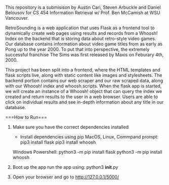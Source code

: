 This repository is a submisison by Austin Cari, Steven Arbuckle and Daniel Belousov for CS 454 Information Retrieval w/ Prof. Ben McCamish at WSU Vancouver.

RetroSounding is a web application that uses Flask as a frontend tool to dynamically create web pages using results and records from a Whoosh! Index on the backend that is storing data about retro-style video games. Our database contains information about video game titles from as early as Pong up to the year 2000. To put that into perspective, the extremely successful franchise The Sims was first released by Maxis on Feburary 4th, 2000.

This project has been split into a frontend, where the HTML templates and flask scripts live, along with static content like images and stylesheets. The backend portion contains our web scraper and our raw scraped data, along with our Whoosh! index and whoosh scripts. When the flask app is started, we will create an instance of a Whoosh! object that can query the index we created and return results to the user in a web browser. Users are able to click on individual results and see in-depth information about any title in our database.

===How to Run===

1. Make sure you have the correct dependencies installed
	- Install dependencies using pip
	MacOS, Linux, Commpand prompt:
		pip3 install flask
		pip3 install whoosh

	Windows Powershell:
		python3 -m pip install flask
		python3 -m pip install whoosh

2. Boot up the app
	run the app using:
		python3 __init__.py

3. Open your browser and go to http://127.0.0.1/5000/
